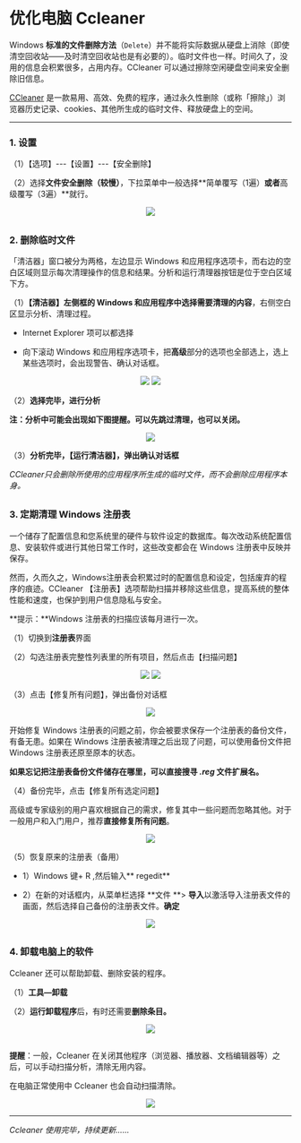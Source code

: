# 优化电脑 Ccleaner

Windows **标准的文件删除方法**（```Delete```）并不能将实际数据从硬盘上消除（即使清空回收站——及时清空回收站也是有必要的）。临时文件也一样。时间久了，没用的信息会积累很多，占用内存。CCleaner 可以通过擦除空闲硬盘空间来安全删除旧信息。

[CCleaner](https://www.piriform.com/) 是一款易用、高效、免费的程序，通过永久性删除（或称「擦除」）浏览器历史记录、cookies、其他所生成的临时文件、释放硬盘上的空间。

---

### 1. 设置
（1）【选项】---【设置】---【安全删除】

（2）选择**文件安全删除（较慢）**，下拉菜单中一般选择**简单覆写（1遍）**或者**高级覆写（3遍）**就行。
<div style="text-align:center">
<img src="https://40.media.tumblr.com/22b985f369b57096e58ea000b034c5b5/tumblr_nw58bx5gjG1uft3xho1_1280.png"/>
</div>

## 

### 2. 删除临时文件
「清洁器」窗口被分为两格，左边显示 Windows 和应用程序选项卡，而右边的空白区域则显示每次清理操作的信息和结果。分析和运行清理器按钮是位于空白区域下方。

（1）**【清洁器】左侧框的 Windows 和应用程序中选择需要清理的内容**，右侧空白区显示分析、清理过程。

 * Internet Explorer 项可以都选择
 
 * 向下滚动 Windows 和应用程序选项卡，把**高级**部分的选项也全部选上，选上某些选项时，会出现警告、确认对话框。
<div style="text-align:center">
<img src="https://41.media.tumblr.com/8603e72a061c785369efb16077fecb02/tumblr_nw58bx5gjG1uft3xho2_1280.png"/>
 <img src="https://41.media.tumblr.com/6f05f1b4d206111b87adf5af28277f77/tumblr_nw58bx5gjG1uft3xho5_540.png"/>
 </div>

（2）**选择完毕，进行分析**

 **注：分析中可能会出现如下图提醒。可以先跳过清理，也可以关闭。**
 <div style="text-align:center">
 <img src="https://40.media.tumblr.com/3d099efe0cff6e97d6a01282aa4d2bc7/tumblr_nw58bx5gjG1uft3xho4_500.png"/>
 </div>

（3）**分析完毕，【运行清洁器】，弹出确认对话框**

*CCleaner只会删除所使用的应用程序所生成的临时文件，而不会删除应用程序本身。*

## 

### 3. 定期清理 Windows 注册表

一个储存了配置信息和您系统里的硬件与软件设定的数据库。每次改动系统配置信息、安装软件或进行其他日常工作时，这些改变都会在 Windows 注册表中反映并保存。

然而，久而久之，Windows注册表会积累过时的配置信息和设定，包括废弃的程序的痕迹。CCleaner 【注册表】选项帮助扫描并移除这些信息，提高系统的整体性能和速度，也保护到用户信息隐私与安全。

**提示：**Windows 注册表的扫描应该每月进行一次。

（1）切换到**注册表**界面

（2）勾选注册表完整性列表里的所有项目，然后点击【扫描问题】
<div style="text-align:center">
<img src="https://41.media.tumblr.com/74d2d60b0804ee84f73e5832057c9066/tumblr_nw58bx5gjG1uft3xho6_r1_1280.png"/>
<img src="https://41.media.tumblr.com/3991a7acafe0f02379f0c67f49dde840/tumblr_nw58bx5gjG1uft3xho7_500.png"/>
</div>

（3）点击【修复所有问题】，弹出备份对话框

<div style="text-align:center">
<img src="https://40.media.tumblr.com/2e0a6093c5a87b0739f8328700b23d6d/tumblr_nw58bx5gjG1uft3xho8_400.png"/>
</div>

开始修复 Windows 注册表的问题之前，你会被要求保存一个注册表的备份文件，有备无患。如果在 Windows 注册表被清理之后出现了问题，可以使用备份文件把 Windows 注册表还原至原本的状态。

**如果忘记把注册表备份文件储存在哪里，可以直接搜寻 *.reg* 文件扩展名。**

（4）备份完毕，点击【修复所有选定问题】

高级或专家级别的用户喜欢根据自己的需求，修复其中一些问题而忽略其他。对于一般用户和入门用户，推荐**直接修复所有问题**。

<div style="text-align:center">
<img src="https://41.media.tumblr.com/c56cc3b930332fb888427d925e7dc113/tumblr_nw58bx5gjG1uft3xho9_500.png"/>
</div>

（5）恢复原来的注册表（备用）

* 1）Windows 键+ R ,然后输入** regedit**

* 2）在新的对话框内，从菜单栏选择 **文件 **> **导入**以激活导入注册表文件的画面，然后选择自己备份的注册表文件。**确定**

 <div style="text-align:center">
<img src="https://41.media.tumblr.com/48bd62b85f5bf79c3b6b5d03448d9913/tumblr_nw58bx5gjG1uft3xho10_1280.png"/>
</div>

## 

### 4. 卸载电脑上的软件

Ccleaner 还可以帮助卸载、删除安装的程序。

（1）**工具—卸载**

（2）**运行卸载程序**后，有时还需要**删除条目。**

<div style="text-align:center">
<img src="https://40.media.tumblr.com/c42e706aa033bc551d0871514f56b13f/tumblr_nw58chEjYD1uft3xho2_1280.png"/>
</div>

## 

**提醒**：一般，Ccleaner 在关闭其他程序（浏览器、播放器、文档编辑器等）之后，可以手动扫描分析，清除无用内容。

在电脑正常使用中 Ccleaner 也会自动扫描清除。
<div style="text-align:center">
<img src="https://41.media.tumblr.com/8eb54ace5e2af31f3f98b0b48f1a82f4/tumblr_nw58chEjYD1uft3xho1_r2_400.png"/>
</div>

---
*Ccleaner 使用完毕，持续更新......*